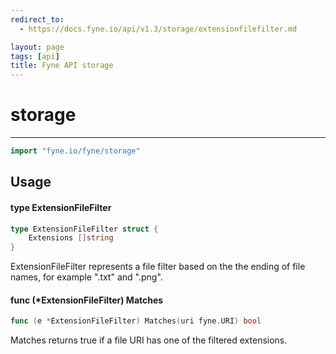 ```yaml
---
redirect_to:
  - https://docs.fyne.io/api/v1.3/storage/extensionfilefilter.md

layout: page
tags: [api]
title: Fyne API storage
---
```



# storage
---
```go
import "fyne.io/fyne/storage"
```

## Usage

#### type ExtensionFileFilter

```go
type ExtensionFileFilter struct {
	Extensions []string
}
```

ExtensionFileFilter represents a file filter based on the the ending of file names, for example ".txt" and ".png".

#### func (*ExtensionFileFilter) Matches

```go
func (e *ExtensionFileFilter) Matches(uri fyne.URI) bool
```
Matches returns true if a file URI has one of the filtered extensions.

